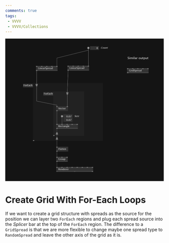 ```yaml
---
comments: true
tags:
 - VVVV
 - VVVV/Collections
---
```


![reate Grid With For-Each Loops Img](../img/CreateGridWithForEachLoops.png)

# Create Grid With For-Each Loops
If we want to create a grid structure with spreads as the source for the position we can layer two `ForEach` regions and plug each spread source into the *Splicer* bar at the top of the `ForEach` region. 
The difference to a `GridSpread` is that we are more flexible to change maybe one spread type to `RandomSpread` and leave the other axis of the grid as it is.